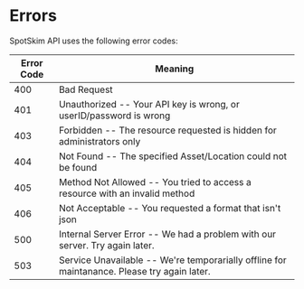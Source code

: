 # Errors


SpotSkim API uses the following error codes:


Error Code | Meaning
---------- | -------
400 | Bad Request 
401 | Unauthorized -- Your API key is wrong, or userID/password is wrong
403 | Forbidden -- The resource requested is hidden for administrators only
404 | Not Found -- The specified Asset/Location could not be found
405 | Method Not Allowed -- You tried to access a resource with an invalid method
406 | Not Acceptable -- You requested a format that isn't json
500 | Internal Server Error -- We had a problem with our server. Try again later.
503 | Service Unavailable -- We're temporarially offline for maintanance. Please try again later.
